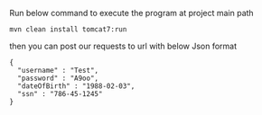 Run below command to execute the program at project main path

`mvn clean install tomcat7:run`

then you can post our requests to url [](http://localhost:8080/register)  with below Json format


```
{
  "username" : "Test",
  "password" : "A9oo",
  "dateOfBirth" : "1988-02-03",
  "ssn" : "786-45-1245"
}
```
